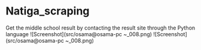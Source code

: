 # Natiga_scraping
Get the middle school result by contacting the result site through the Python language
![Screenshot](src/osama@osama-pc ~_008.png)
![Screenshot](src/osama@osama-pc ~_008.png)
